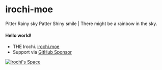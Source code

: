 # irochi-moe

Pitter Rainy sky Patter Shiny smile | There might be a rainbow in the sky.

#### Hello world!
- THE Irochi. [irochi.moe](https://irochi.moe)
- Support via [GitHub Sponsor](https://github.com/sponsors/irochi-moe)
<a href="https://discord.irochi.moe">
  <img alt="Irochi's Space" src="https://discord.com/api/guilds/1110742424059392131/widget.png?style=banner2">
</a>
